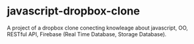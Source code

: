 # javascript-dropbox-clone
A project of a dropbox clone conecting knowleage about javascript, OO, RESTful API, Firebase (Real Time Database, Storage Database).
